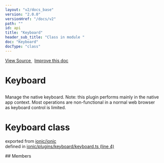 ```yaml
---
layout: "v2/docs_base"
version: "2.0.0"
versionHref: "/docs/v2"
path: ""
id: api
title: "Keyboard"
header_sub_title: "Class in module "
doc: "Keyboard"
docType: "class"
---
```



<div class="improve-docs">
  <a href='http://github.com/driftyco/ionic2/tree/master/ionic/plugins/keyboard/keyboard.ts#L3'>
    View Source
  </a>
  &nbsp;
  <a href='http://github.com/driftyco/ionic2/edit/master/ionic/plugins/keyboard/keyboard.ts#L3'>
    Improve this doc
  </a>
</div>




<h1 class="api-title">

  Keyboard



</h1>





<p>Manage the native keyboard. Note: this plugin performs mainly in the native
app context. Most operations are non-functional in a normal web browser as
keyboard control is limited.</p>


<h1 class="class export">Keyboard <span class="type">class</span></h1>
<p class="module">exported from <a href='undefined'>ionic/ionic</a><br/>
defined in <a href="https://github.com/driftyco/ionic2/tree/master/ionic/plugins/keyboard/keyboard.ts#L4-L62">ionic/plugins/keyboard/keyboard.ts (line 4)</a>
</p>
## Members

